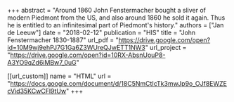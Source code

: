 +++
abstract = "Around 1860 John Fenstermacher bought a sliver of modern Piedmont from the US, and also around 1860 he sold it again. Thus he is entitled to an infinitesimal part of Piedmont's history."
authors = ["Jan de Leeuw"]
date = "2018-02-12"
publication = "HIS"
title = "John Fenstermacher 1830-1887"
url_pdf = "https://drive.google.com/open?id=10M9wj9ehPJ7G1Ga6Z3WUreQJwETT1NW3"
url_project = "https://drive.google.com/open?id=10RX-AbsnUouP8-A3YO9qZd6iMBw7_0uG"


[[url_custom]]
name = "HTML"
url = "https://docs.google.com/document/d/18C5NmCtIcTk3mwJp9o_OJf8EWZEcVid35KCwCFl9tUw"
+++


